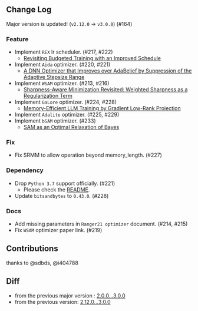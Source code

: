 ## Change Log

Major version is updated! (`v2.12.0` -> `v3.0.0`) (#164)

### Feature

* Implement `REX` lr scheduler. (#217, #222)
  * [Revisiting Budgeted Training with an Improved Schedule](https://arxiv.org/abs/2107.04197) 
* Implement `Aida` optimizer. (#220, #221)
  * [A DNN Optimizer that Improves over AdaBelief by Suppression of the Adaptive Stepsize Range](https://arxiv.org/abs/2203.13273)
* Implement `WSAM` optimizer. (#213, #216)
  * [Sharpness-Aware Minimization Revisited: Weighted Sharpness as a Regularization Term](https://arxiv.org/abs/2305.15817)
* Implement `GaLore` optimizer. (#224, #228)
  * [Memory-Efficient LLM Training by Gradient Low-Rank Projection](https://arxiv.org/abs/2403.03507)
* Implement `Adalite` optimizer. (#225, #229)
* Implement `bSAM` optimizer. (#233)
  * [SAM as an Optimal Relaxation of Bayes](https://arxiv.org/abs/2210.01620)

### Fix

* Fix SRMM to allow operation beyond memory_length. (#227)

### Dependency

* Drop `Python 3.7` support officially. (#221)
  * Please check the [README](https://github.com/kozistr/pytorch_optimizer?tab=readme-ov-file#getting-started).
* Update `bitsandbytes` to `0.43.0`. (#228)

### Docs

* Add missing parameters in `Ranger21 optimizer` document. (#214, #215)
* Fix `WSAM` optimizer paper link. (#219)

## Contributions

thanks to @sdbds, @i404788

## Diff

* from the previous major version : [2.0.0...3.0.0](https://github.com/kozistr/pytorch_optimizer/compare/v2.0.0...v3.0.0)
* from the previous version: [2.12.0...3.0.0](https://github.com/kozistr/pytorch_optimizer/compare/v2.12.0...v3.0.0)
